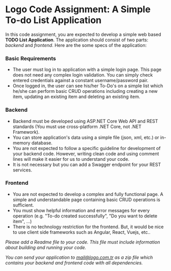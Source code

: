 # Logo Code Assignment: A Simple To-do List Application

In this code assignment, you are expected to develop a simple web based **TODO List Application**. The application should consist of two parts: *backend* and *frontend*. Here are the some specs of the application:


### Basic Requirements

 - The user must log in to application with a simple login page. This page does not need any complex login validation. You can simply check entered credentials against a constant  username/password pair.
 - Once logged in, the user can see his/her To-Do's on a simple list which he/she can perform basic CRUD operations including creating a new item, updating an existing item and deleting an existing item.

### Backend

- Backend must be developed using ASP.NET Core Web API and REST standards (You must use cross-platform .NET Core, not .NET Framework).
- You can store application's data using a simple file (json, xml, etc.) or in-memory database.
- You are not expected to follow a specific guideline for development of your backend code. However, writing clean code and using comment lines  will make it easier for us to understand your code. 
- It is not necessary but you can add a Swagger endpoint for your REST services.

### Frontend

- You are not expected to develop a complex and fully functional page. A simple and understandable page containing basic CRUD operations is sufficient.
- You must show helpful information and error messages for every operation (e.g. "To-do created successfully", "Do you want to delete item", ...)
- There is no technology restriction for the frontend. But, it would be nice to use client side frameworks such as Angular, React, Vuejs, etc..


*Please add a Readme file to your code. This file must include information about building and running your code.*

*You can send your application to mail@logo.com.tr as a zip file which contains your backend and frontend code with all dependencies.*

